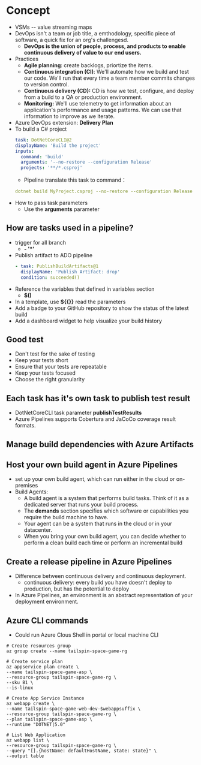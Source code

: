 # Concept
* VSMs -- value streaming maps
* DevOps isn't a team or job title, a emthodology, specific piece of software, a quick fix for an org's challengesd. 
  * **DevOps is the union of people, process, and products to enable continuous delivery of value to our end users.**
* Practices
  * **Agile planning**: create backlogs, priortize the items.
  * **Continuous integration (CI)**: We'll automate how we build and test our code. We'll run that every time a team member commits changes to version control.
  * **Continuous delivery (CD):** CD is how we test, configure, and deploy from a build to a QA or production environment.
  * **Monitoring:** We'll use telemetry to get information about an application's performance and usage patterns. We can use that information to improve as we iterate.
* Azure DevOps extension: **Delivery Plan** 
* To build a C# project
  ```yml
  task: DotNetCoreCLI@2
  displayName: 'Build the project'
  inputs:
    command: 'build'
    arguments: '--no-restore --configuration Release'
    projects: '**/*.csproj'
  ```
  * Pipeline translate this task to command：
  ```yml
  dotnet build MyProject.csproj --no-restore --configuration Release
  ```
* How to pass task parameters
  * Use the **arguments** parameter
## How are tasks used in a pipeline?
* trigger for all branch
  * **- '*'**
* Publish artifact to ADO pipeline
  ```yml
  - task: PublishBuildArtifacts@1
    displayName: 'Publish Artifact: drop'
    condition: succeeded()
  ```
* Reference the variables that defined in variables section
  * **$()**
* In a template, use **${{}}** read the parameters
* Add a badge to your GitHub repository to show the status of the latest build
* Add a dashboard widget to help visualize your build history
##  Good test
* Don't test for the sake of testing
* Keep your tests short
* Ensure that your tests are repeatable
* Keep your tests focused
* Choose the right granularity

## Each task has it's own task to publish test result
* DotNetCoreCLI task parameter **publishTestResults**
* Azure Pipelines supports Cobertura and JaCoCo coverage result formats.
  
## Manage build dependencies with Azure Artifacts
## Host your own build agent in Azure Pipelines
* set up your own build agent, which can run either in the cloud or on-premises
* Build Agents:
  * A build agent is a system that performs build tasks. Think of it as a dedicated server that runs your build process.
  * The **demands** section specifies which software or capabilities you require the build machine to have.
  * Your agent can be a system that runs in the cloud or in your datacenter.
  * When you bring your own build agent, you can decide whether to perform a clean build each time or perform an incremental build
## Create a release pipeline in Azure Pipelines
  * Difference between continuous delivery and continuous deployment.
    * continuous delivery: every build you have doesn't deploy to production, but has the potential to deploy
  * In Azure Pipelines, an environment is an abstract representation of your deployment environment. 
## Azure CLI commands
  * Could run Azure Clous Shell in portal or local machine CLI
  ```console
  # Create resources group
  az group create --name tailspin-space-game-rg
  
  # Create service plan
  az appservice plan create \
  --name tailspin-space-game-asp \
  --resource-group tailspin-space-game-rg \
  --sku B1 \
  --is-linux
  
  # Create App Service Instance
  az webapp create \
  --name tailspin-space-game-web-dev-$webappsuffix \
  --resource-group tailspin-space-game-rg \
  --plan tailspin-space-game-asp \
  --runtime "DOTNET|5.0"

  # List Web Application
  az webapp list \
  --resource-group tailspin-space-game-rg \
  --query "[].{hostName: defaultHostName, state: state}" \
  --output table
  ```